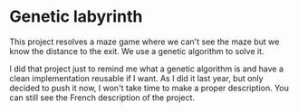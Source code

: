 # Genetic labyrinth

This project resolves a maze game where we can't see the maze but we know the distance to the exit. We use a genetic algorithm to solve it.

I did that project just to remind me what a genetic algorithm is and have a clean implementation reusable if I want. As I did it last year, but only decided to push it now, I won't take time to make a proper description. You can still see the French description of the project.
